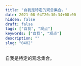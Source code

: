 ```yaml
---
title: "自我是特定的观念集合。"
date: 2021-08-04T20:30:34+08:00
hidden: false
draft: false
tags: ["自我", "观点"]
keywords: ["自我", "观点"]
description: ""
slug: "0402"
---
```


自我是特定的观念集合。
